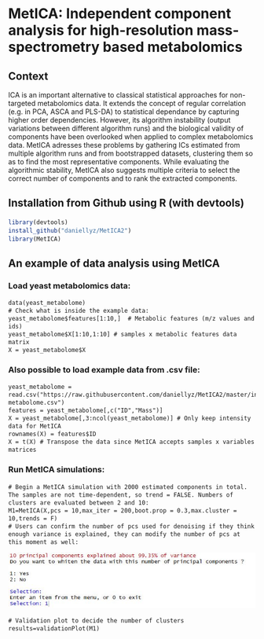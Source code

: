 # MetICA: Independent component analysis for high-resolution mass-spectrometry based metabolomics

## Context
ICA is an important alternative to classical statistical approaches for non-targeted metabolomics data. It extends the concept of regular correlation (e.g. in PCA, ASCA and PLS-DA) to statistical dependance by capturing higher order dependencies. However, its algorithm instability (output variations between different algorithm runs) and the biological validity of components have been overlooked when applied to complex metabolomics data. MetICA adresses these problems by gathering ICs estimated from multiple algorithm runs and from bootstrapped datasets, clustering them so as to find the most representative components. While evaluating the algorithmic stability, MetICA also suggests multiple criteria to select the correct number of components and to rank the extracted components.

## Installation from Github using R (with devtools)

```R
library(devtools)
install_github("daniellyz/MetICA2")
library(MetICA)
```

## An example of data analysis using MetICA

### Load yeast metabolomics data:

```{r}
data(yeast_metabolome) 
# Check what is inside the example data:
yeast_metabolome$features[1:10,]  # Metabolic features (m/z values and ids)
yeast_metabolome$X[1:10,1:10] # samples x metabolic features data matrix
X = yeast_metabolome$X
```
### Also possible to load example data from .csv file:

```{r}
yeast_metabolome = read.csv("https://raw.githubusercontent.com/daniellyz/MetICA2/master/inst/Yeast-metabolome.csv")
features = yeast_metabolome[,c("ID","Mass")]
X = yeast_metabolome[,3:ncol(yeast_metabolome)] # Only keep intensity data for MetICA
rownames(X) = features$ID
X = t(X) # Transpose the data since MetICA accepts samples x variables matrices
```

### Run MetICA simulations:

```{r}
# Begin a MetICA simulation with 2000 estimated components in total. The samples are not time-dependent, so trend = FALSE. Numbers of clusters are evaluated between 2 and 10:
M1=MetICA(X,pcs = 10,max_iter = 200,boot.prop = 0.3,max.cluster = 10,trends = F)
# Users can confirm the number of pcs used for denoising if they think enough variance is explained, they can modify the number of pcs at this moment as well:
```
![choose](inst/Launch_MetICA.JPG)

```{r}
# Validation plot to decide the number of clusters
results=validationPlot(M1)


